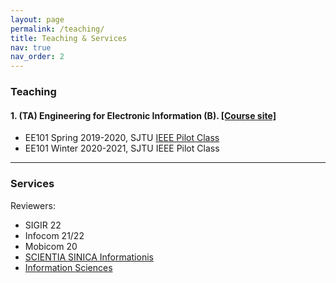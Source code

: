 ```yaml
---
layout: page
permalink: /teaching/
title: Teaching & Services
nav: true
nav_order: 2
---
```


### Teaching

#### 1. (TA) Engineering for Electronic Information (B). [[Course site]](https://www.cs.sjtu.edu.cn/~wang-xb/ieei/index.html)
-  EE101 Spring 2019-2020, SJTU [IEEE Pilot Class](https://english.seiee.sjtu.edu.cn/english/info/8338.htm)
-  EE101 Winter 2020-2021, SJTU IEEE Pilot Class

---

### Services

Reviewers:
- SIGIR 22
- Infocom 21/22
- Mobicom 20
- [SCIENTIA SINICA Informationis](http://infocn.scichina.com)
- [Information Sciences](https://www.journals.elsevier.com/information-sciences)